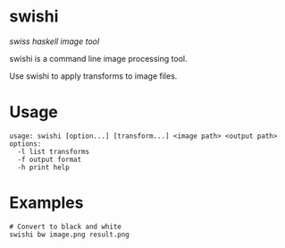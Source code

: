 
# swishi

_swiss haskell image tool_

swishi is a command line image processing tool.

Use swishi to apply transforms to image files.

# Usage

```
usage: swishi [option...] [transform...] <image path> <output path>
options:
  -l list transforms
  -f output format
  -h print help
```

# Examples

```
# Convert to black and white
swishi bw image.png result.png
```
